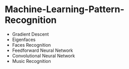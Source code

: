 # Machine-Learning-Pattern-Recognition

- Gradient Descent
- Eigenfaces
- Faces Recognition
- Feedforward Neural Network
- Convolutional Neural Network
- Music Recognition
